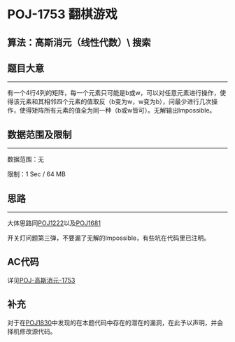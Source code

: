 # POJ-1753 翻棋游戏
## 算法：高斯消元（线性代数）\ 搜索
## 题目大意
---
有一个4行4列的矩阵，每一个元素只可能是b或w，可以对任意元素进行操作，使得该元素和其相邻四个元素的值取反（b变为w，w变为b），问最少进行几次操作，使得矩阵所有元素的值全为同一种（b或w皆可）。无解输出Impossible。
## 数据范围及限制
---
数据范围：无

限制：1 Sec / 64 MB
## 思路
---
大体思路同[POJ1222](https://github.com/seoi2017/OICode/blob/master/%E8%A7%A3%E9%A2%98%E6%8A%A5%E5%91%8A/POJ/%E9%AB%98%E6%96%AF%E6%B6%88%E5%85%83-1222.md "题解-POJ1222")以及[POJ1681](https://github.com/seoi2017/OICode/blob/master/%E8%A7%A3%E9%A2%98%E6%8A%A5%E5%91%8A/POJ/%E9%AB%98%E6%96%AF%E6%B6%88%E5%85%83-1681.md "题解-POJ1681")

开关灯问题第三弹，不要漏了无解的Impossible，有些坑在代码里已注明。
## AC代码
详见[POJ-高斯消元-1753](https://github.com/seoi2017/OICode/blob/master/%E9%A2%98%E7%9B%AE/POJ/%E9%AB%98%E6%96%AF%E6%B6%88%E5%85%83-1753.cc "AC Code")
## 补充
对于在[POJ1830](https://github.com/seoi2017/OICode/blob/master/%E8%A7%A3%E9%A2%98%E6%8A%A5%E5%91%8A/POJ/%E9%AB%98%E6%96%AF%E6%B6%88%E5%85%83-1830.md "题解-POJ1830")中发现的在本题代码中存在的潜在的漏洞，在此予以声明，并会择机修改源代码。